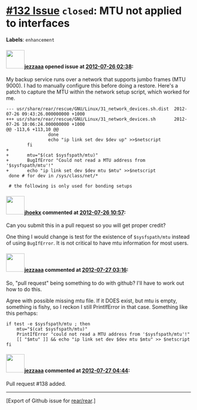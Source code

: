 [\#132 Issue](https://github.com/rear/rear/issues/132) `closed`: MTU not applied to interfaces
==============================================================================================

**Labels**: `enhancement`

#### <img src="https://avatars.githubusercontent.com/u/2043918?v=4" width="50">[jezzaaa](https://github.com/jezzaaa) opened issue at [2012-07-26 02:38](https://github.com/rear/rear/issues/132):

My backup service runs over a network that supports jumbo frames (MTU
9000). I had to manually configure this before doing a restore. Here's a
patch to capture the MTU within the network setup script, which worked
for me.

    --- usr/share/rear/rescue/GNU/Linux/31_network_devices.sh.dist  2012-07-26 09:43:26.000000000 +1000
    +++ usr/share/rear/rescue/GNU/Linux/31_network_devices.sh       2012-07-26 10:06:24.000000000 +1000
    @@ -113,6 +113,10 @@
                    done
                    echo "ip link set dev $dev up" >>$netscript
            fi
    +
    +       mtu="$(cat $sysfspath/mtu)"
    +       BugIfError "Could not read a MTU address from '$sysfspath/mtu'!"
    +       echo "ip link set dev $dev mtu $mtu" >>$netscript
     done # for dev in /sys/class/net/*

     # the following is only used for bonding setups

#### <img src="https://avatars.githubusercontent.com/u/783473?v=4" width="50">[jhoekx](https://github.com/jhoekx) commented at [2012-07-26 10:57](https://github.com/rear/rear/issues/132#issuecomment-7274677):

Can you submit this in a pull request so you will get proper credit?

One thing I would change is test for the existence of `$sysfspath/mtu`
instead of using `BugIfError`. It is not critical to have mtu
information for most users.

#### <img src="https://avatars.githubusercontent.com/u/2043918?v=4" width="50">[jezzaaa](https://github.com/jezzaaa) commented at [2012-07-27 03:16](https://github.com/rear/rear/issues/132#issuecomment-7296648):

So, "pull request" being something to do with github? I'll have to work
out how to do this.

Agree with possible missing mtu file. If it DOES exist, but mtu is
empty, something is fishy, so I reckon I still PrintIfError in that
case. Something like this perhaps:

    if test -e $sysfspath/mtu ; then
        mtu="$(cat $sysfspath/mtu)"
        PrintIfError "could not read a MTU address from '$sysfspath/mtu'!"
        [[ "$mtu" ]] && echo "ip link set dev $dev mtu $mtu" >> $netscript
    fi

#### <img src="https://avatars.githubusercontent.com/u/2043918?v=4" width="50">[jezzaaa](https://github.com/jezzaaa) commented at [2012-07-27 04:44](https://github.com/rear/rear/issues/132#issuecomment-7297464):

Pull request \#138 added.

------------------------------------------------------------------------

\[Export of Github issue for
[rear/rear](https://github.com/rear/rear).\]
